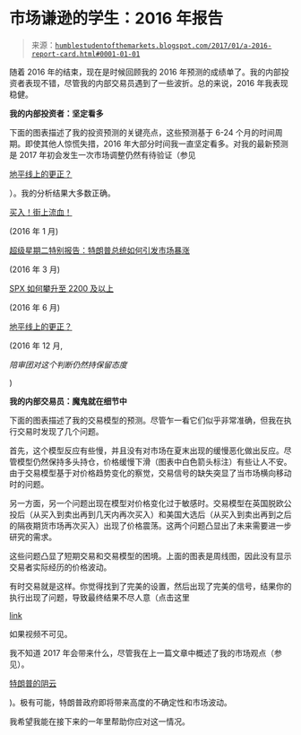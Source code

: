 <!--yml

分类: 未分类

日期: 2024 年 05 月 18 日 02:58:18

-->

# 市场谦逊的学生：2016 年报告

> 来源：[`humblestudentofthemarkets.blogspot.com/2017/01/a-2016-report-card.html#0001-01-01`](https://humblestudentofthemarkets.blogspot.com/2017/01/a-2016-report-card.html#0001-01-01)

随着 2016 年的结束，现在是时候回顾我的 2016 年预测的成绩单了。我的内部投资者表现不错，尽管我的内部交易员遇到了一些波折。总的来说，2016 年我表现稳健。

**我的内部投资者：坚定看多**

下面的图表描述了我的投资预测的关键亮点，这些预测基于 6-24 个月的时间周期。即使其他人惊慌失措，2016 年大部分时间我一直坚定看多。对我的最新预测是 2017 年初会发生一次市场调整仍然有待验证（参见

[地平线上的更正？](https://humblestudentofthemarkets.com/2016/12/28/a-correction-on-the-horizon/)

）。我的分析结果大多数正确。

[买入！街上流血！](https://humblestudentofthemarkets.com/2016/01/17/buy-blood-is-the-streets/)

(2016 年 1 月)

[超级星期二特别报告：特朗普总统如何引发市场暴涨](https://humblestudentofthemarkets.com/2016/03/01/super-tuesday-special/)

(2016 年 3 月)

[SPX 如何攀升至 2200 及以上](https://humblestudentofthemarkets.com/2016/06/19/how-the-sp-500-can-get-to-2200-and-beyond/)

(2016 年 6 月)

[地平线上的更正？](https://humblestudentofthemarkets.com/2016/12/28/a-correction-on-the-horizon/)

(2016 年 12 月,

*陪审团对这个判断仍然持保留态度*

)

**我的内部交易员：魔鬼就在细节中**

下面的图表描述了我的交易模型的预测。尽管乍一看它们似乎非常准确，但我在执行交易时发现了几个问题。

首先，这个模型反应有些慢，并且没有对市场在夏末出现的缓慢恶化做出反应。尽管模型仍然保持多头持仓，价格缓慢下滑（图表中白色箭头标注）有些让人不安。由于交易模型基于对价格趋势变化的察觉，交易信号的缺失突显了当市场横向移动时的问题。

另一方面，另一个问题出现在模型对价格变化过于敏感时。交易模型在英国脱欧公投后（从买入到卖出再到几天内再次买入）和美国大选后（从买入到卖出再到之后的隔夜期货市场再次买入）出现了价格震荡。这两个问题凸显出了未来需要进一步研究的需求。

这些问题凸显了短期交易和交易模型的困境。上面的图表是周线图，因此没有显示交易者实际经历的价格波动。

有时交易就是这样。你觉得找到了完美的设置，然后出现了完美的信号，结果你的执行出现了问题，导致最终结果不尽人意（点击这里

[link](https://twitter.com/HurtHad2/status/807217569547567105)

如果视频不可见。

我不知道 2017 年会带来什么，尽管我在上一篇文章中概述了我的市场观点（参见）。

[特朗普的阴云](https://humblestudentofthemarkets.com/2017/01/01/cloudy-side-trump/)

)。极有可能，特朗普政府即将带来高度的不确定性和市场波动。

我希望我能在接下来的一年里帮助你应对这一情况。

